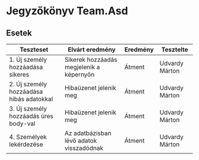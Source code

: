 # Jegyzőkönyv Team.Asd

## Esetek

Teszteset                       |   Elvárt eredmény               |   Eredmény   | Tesztelte
----------------------------|--------------------------|----------------------|---------------
1. Új személy hozzáadása sikeres | Sikerek hozzáadás megjelenik a képernyőn | Átment   | Udvardy Márton   
2. Új személy hozzáadása hibás adatokkal | Hibaüzenet jelenik meg | Átment |Udvardy Márton   
3. Új személy hozzáadás üres body-val | Hibaüzenet jelenik meg |  Átment | Udvardy Márton
4. Személyek lekérdezése | Az adatbázisban lévő adatok visszadódnak | Átment | Udvardy Márton
